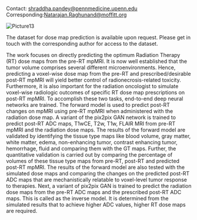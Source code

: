 Contact: shraddha.pandey@pennmedicine.upenn.edu 
Corresponding:Natarajan.Raghunand@moffitt.org

![Picture13](https://github.com/pandeshraddha/Dose-Map-Prediction/assets/12835584/ec797a6c-a81b-4848-8058-d3faac97e6d5)



The dataset for dose map prediction is available upon request. Please get in touch with the corresponding author for access to the dataset.

The work focuses on directly predicting
the optimum Radiation Therapy (RT) dose maps from the pre-RT mpMRI. It is now well
established that the tumor volume comprises several different microenvironments. Hence,
predicting a voxel-wise dose map from the pre-RT and prescribed/desirable post-RT mpMRI
will yield better control of radionecrosis-related toxicity. Furthermore, it is also important
for the radiation oncologist to simulate voxel-wise radiologic outcomes of specific RT dose
map prescriptions on post-RT mpMRI. To accomplish these two tasks, end-to-end deep
neural networks are trained. The forward model is used to predict post-RT changes on
mpMRI using pre-RT mpMRI when administered with the radiation dose map. A variant
of the pix2pix GAN network is trained to predict post-RT ADC maps, T1wCE, T2w, T1w,
FLAIR MRI from pre-RT mpMRI and the radiation dose maps. The results of the forward
model are validated by identifying the tissue type maps like blood volume, gray matter,
white matter, edema, non-enhancing tumor, contrast enhancing tumor, hemorrhage, fluid
and comparing them with the GT maps. Further, the quantitative validation is carried out
by comparing the percentage of volumes of these tissue type maps from pre-RT, post-RT
and predicted post-RT mpMRI. The results of the forward model are also tested with the
simulated dose maps and comparing the changes on the predicted post-RT ADC maps that
are mechanistically relatable to voxel-level tumor response to therapies. Next, a variant of
pix2pix GAN is trained to predict the radiation dose maps from the pre-RT ADC maps and
the prescribed post-RT ADC maps. This is called as the inverse model. It is determined
from the simulated results that to achieve higher ADC values, higher RT dose maps are
required.
